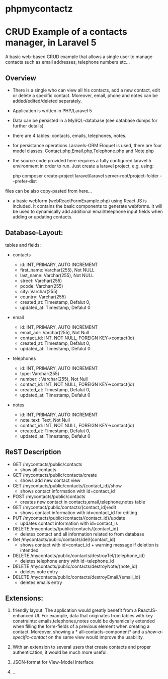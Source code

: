 # phpmycontactz


CRUD Example of a contacts manager, in Laravel 5
==================================================

A basic web-based CRUD example that allows a single user to manage contacts such as email addresses, telephone numbers etc...


## Overview

*  There is a single who can view all his contacts, add a new contact, edit or delete a specific contact. Moreover, email, phone and notes can be added/edited/deleted separately.
* Application is written in PHP/Laravel 5
* Data can be persisted in a MySQL-database (see database dumps for further details)
* there are 4 tables: contacts, emails, telephones, notes. 
* for persistance operations Laravels-ORM Eloquet is used, there are four model classes: Contact.php,Email.php,Telephone.php and Note.php
* the source code provided here requires a fully configured laravel 5 environment in order to run. Just create a laravel project, e.g. using:

    php composer create-project laravel/laravel server-root/project-folder --prefer-dist

files can be also copy-pasted from here...

* a basic webform (webReactFormExample.php) using React JS is included. It contains the basic components to generate webforms. It will be used to dynamically add additional email/telephone input fields when adding or updating contacts. 

## Database-Layout:

tables and fields:

* contacts
  * id: INT, PRIMARY, AUTO INCREMENT
  * first_name: Varchar(255), Not NULL
  * last_name: Varchar(255), Not NULL
  * street: Varchar(255)
  * pcode: Varchar(255)
  * city: Varchar(255)
  * country: Varchar(255)
  * created_at: Timestamp, Defalut 0,
  * updated_at: Timestamp, Defalut 0

* email
  * id: INT, PRIMARY, AUTO INCREMENT
  * email_adr: Varchar(255), Not Null
  * contact_id: INT, NOT NULL, FOREIGN KEY->contact(id)
  * created_at: Timestamp, Defalut 0,
  * updated_at: Timestamp, Defalut 0

* telephones
  * id: INT, PRIMARY, AUTO INCREMENT
  * type: Varchar(255)
  * number: : Varchar(255), Not Null
  * contact_id: INT, NOT NULL, FOREIGN KEY->contact(id)
  * created_at: Timestamp, Defalut 0,
  * updated_at: Timestamp, Defalut 0

* notes
  * id: INT, PRIMARY, AUTO INCREMENT
  * note_text: Text, Not Null
  * contact_id: INT, NOT NULL, FOREIGN KEY->contact(id)
  * created_at: Timestamp, Defalut 0,
  * updated_at: Timestamp, Defalut 0


## ReST Description

* GET /mycontacts/public/contacts
  * show all contacts
* GET /mycontacts/public/contacts/create
  * shows add new contact view
* GET /mycontacts/public/contacts/{contact_id}/show
  * shows contact information with id=contact_id
* POST /mycontacts/public/contacts
  * creates new contact in contacts,email,telephone,notes table
* GET /mycontact/public/contacts/{contact_id}/edit
  * shows contact information with id=contact_id for editing
* PUT /mycontacts/public/contacts/{contact_id}/update
  * updates contact information with id=contact_is
* DELETE /mycontacts//public/contacts/{contact_id}
  * deletes contact and all information related to from database
* Get /mycontacts/public/contacts/del/{contact_id}
  * shows contact with id=contact_id + warning message if deletion is intended 
* DELETE /mycontacts/public/contacts/destroyTel/{telephone_id}
  * deletes telephone entry with id=telephone_id
* DELETE /mycontacts/public/contacts/destroyNote/{note_id}
  * deletes note entry
* DELETE /mycontacts/public/contacts/destroyEmail/{email_id}
  * deletes emails entry

## Extensions:

1. friendly layout. The application would greatly benefit from a ReactJS-enhanced UI.
For example, data that originates from tables with key constraints: emails,telephones,notes could be
dynamically extended when filling the form-fields of a previous element when creating a contact.
Moreover, showing a * all-contacts-component* and a *show-a-specific-contact* on the same view would improve the usability.

2. With an extension to several users that create contacts and  proper authentication, it would be much more useful.

3. JSON-format for View-Model interface

4. ...

    
